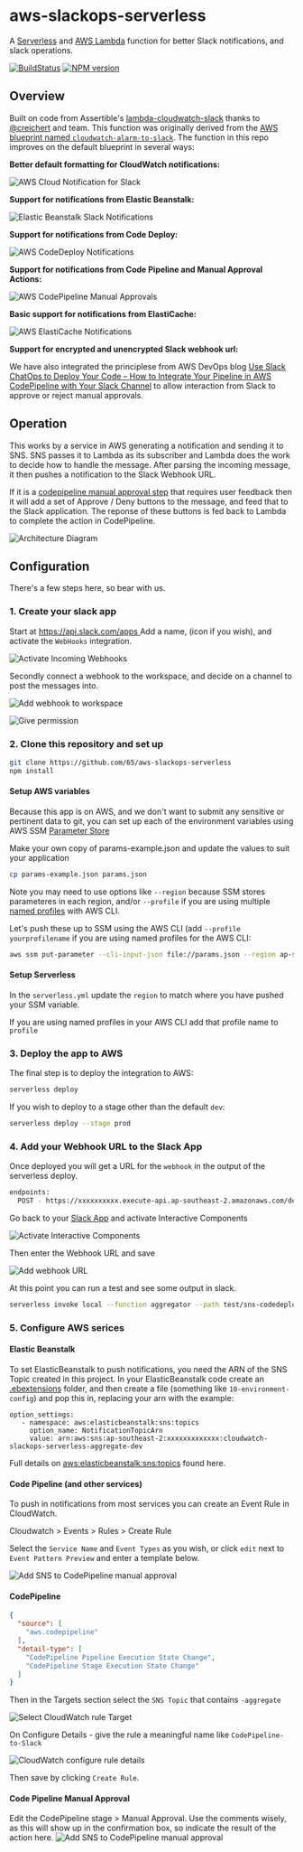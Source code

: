 # aws-slackops-serverless

A [Serverless](https://serverless.com/framework/docs/providers/aws/guide/intro/) and [AWS Lambda](http://aws.amazon.com/lambda/) function for better Slack notifications, and slack operations. 

[![BuildStatus](https://travis-ci.org/65/aws-slackops-serverless.png?branch=master)](https://travis-ci.org/65/aws-slackops-serverless)
[![NPM version](https://badge.fury.io/js/aws-slackops-serverless.png)](http://badge.fury.io/js/aws-slackops-serverless)


## Overview

Built on code from Assertible's [lambda-cloudwatch-slack](https://assertible.com/blog/npm-package-lambda-cloudwatch-slack) thanks to [@creichert](https://github.com/creichert) and team.
This function was originally derived from the
[AWS blueprint named `cloudwatch-alarm-to-slack`](https://aws.amazon.com/blogs/aws/new-slack-integration-blueprints-for-aws-lambda/). The
function in this repo improves on the default blueprint in several ways:

**Better default formatting for CloudWatch notifications:**

![AWS Cloud Notification for Slack](https://github.com/assertible/lambda-cloudwatch-slack/raw/master/images/cloudwatch.png)

**Support for notifications from Elastic Beanstalk:**

![Elastic Beanstalk Slack Notifications](https://github.com/assertible/lambda-cloudwatch-slack/raw/master/images/elastic-beanstalk.png)

**Support for notifications from Code Deploy:**

![AWS CodeDeploy Notifications](https://github.com/assertible/lambda-cloudwatch-slack/raw/master/images/code-deploy.png)

**Support for notifications from Code Pipeline and Manual Approval Actions:**

![AWS CodePipeline Manual Approvals](https://github.com/65/aws-slackops-serverless/raw/master/images/slack_codepipeline_manual_request.png)

**Basic support for notifications from ElastiCache:**

![AWS ElastiCache Notifications](https://github.com/assertible/lambda-cloudwatch-slack/raw/master/images/elasticache.png)

**Support for encrypted and unencrypted Slack webhook url:**

We have also integrated the principlese from AWS DevOps blog [Use Slack ChatOps to Deploy Your Code – How to Integrate Your Pipeline in AWS CodePipeline with Your Slack Channel](https://aws.amazon.com/blogs/devops/use-slack-chatops-to-deploy-your-code-how-to-integrate-your-pipeline-in-aws-codepipeline-with-your-slack-channel/) to allow interaction from Slack to approve or reject manual approvals. 

## Operation

This works by a service in AWS generating a notification and sending it to SNS. SNS passes it to Lambda as its subscriber and Lambda does the work to decide how to handle the message. After parsing the incoming message, it then pushes a notification to the Slack Webhook URL. 

If it is a [codepipeline manual approval step](https://docs.aws.amazon.com/codepipeline/latest/userguide/approvals.html) that requires user feedback then it will add a set of Approve / Deny buttons to the message, and feed that to the Slack application. The reponse of these buttons is fed back to Lambda to complete the action in CodePipeline. 

![Architecture Diagram](https://github.com/65/aws-slackops-serverless/raw/master/images/architecture_diagram.jpg)


## Configuration
There's a few steps here, so bear with us. 
### 1. Create your slack app 

Start at [https://api.slack.com/apps ](https://api.slack.com/apps ) Add a name, (icon if you wish), and activate the `WebHooks` integration. 

![Activate Incoming Webhooks](https://github.com/65/aws-slackops-serverless/raw/master/images/activate_incoming_webhooks.png)

Secondly connect a webhook to the workspace, and decide on a channel to post the messages into. 

![Add webhook to workspace](https://github.com/65/aws-slackops-serverless/raw/master/images/add_new_webhook_to_workspace.png)

![Give permission](https://github.com/65/aws-slackops-serverless/raw/master/images/new_webhook_workspace_permissions.png)


### 2. Clone this repository and set up
```bash 
git clone https://github.com/65/aws-slackops-serverless
npm install 
```

#### Setup AWS variables

Because this app is on AWS, and we don't want to submit any sensitive or pertinent data to git, you can set up each of the environment variables using AWS SSM [Parameter Store](http://docs.aws.amazon.com/systems-manager/latest/userguide/systems-manager-paramstore.html)

Make your own copy of params-example.json and update the values to suit your application
```bash 
cp params-example.json params.json 
```

Note you may need to use options like `--region` because SSM stores parameteres in each region, and/or `--profile` if you are using multiple [named profiles](https://docs.aws.amazon.com/cli/latest/userguide/cli-configure-profiles.html) with AWS CLI.

Let's push these up to SSM using the AWS CLI (add `--profile yourprofilename` if you are using named profiles for the AWS CLI:

```bash
aws ssm put-parameter --cli-input-json file://params.json --region ap-southeast-2 
```

#### Setup Serverless
In the `serverless.yml` update the `region` to match where you have pushed your SSM variable. 

If you are using named profiles in your AWS CLI add that profile name to `profile`

### 3. Deploy the app to AWS
The final step is to deploy the integration to AWS:
```bash
serverless deploy
```
If you wish to deploy to a stage other than the default `dev`: 
```bash
serverless deploy --stage prod
```

### 4. Add your Webhook URL to the Slack App 
Once deployed you will get a URL for the `webhook` in the output of the serverless deploy. 

```bash
endpoints:
  POST - https://xxxxxxxxxx.execute-api.ap-southeast-2.amazonaws.com/dev/webhook
```
Go back to your [Slack App](https://api.slack.com/apps/) and activate Interactive Components

![Activate Interactive Components](https://github.com/65/aws-slackops-serverless/raw/master/images/activate_interactive_components.png)

Then enter the Webhook URL and save

![Add webhook URL](https://github.com/65/aws-slackops-serverless/raw/master/images/add_webhook_url.png)

At this point you can run a test and see some output in slack. 

```bash
serverless invoke local --function aggregator --path test/sns-codedeploy-event.json 
```

### 5. Configure AWS serices 

#### Elastic Beanstalk 
To set ElasticBeanstalk to push notifications, you need the ARN of the SNS Topic created in this project. In your ElasticBeanstalk code create an [.ebextensions](https://docs.aws.amazon.com/elasticbeanstalk/latest/dg/ebextensions.html) folder, and then create a file (something like `10-environment-config`) and pop this in, replacing your arn with the example:
```
option_settings:
   - namespace: aws:elasticbeanstalk:sns:topics
     option_name: NotificationTopicArn
     value: arn:aws:sns:ap-southeast-2:xxxxxxxxxxxxx:cloudwatch-slackops-serverless-aggregate-dev
```
Full details on [aws:elasticbeanstalk:sns:topics](https://docs.aws.amazon.com/elasticbeanstalk/latest/dg/command-options-general.html#command-options-general-elasticbeanstalksnstopics) found here. 

#### Code Pipeline (and other services) 
To push in notifications from most services you can create an Event Rule in CloudWatch. 

Cloudwatch > Events > Rules > Create Rule

Select the `Service Name` and `Event Types` as you wish, or click `edit` next to `Event Pattern Preview` and enter a template below. 

![Add SNS to CodePipeline manual approval](https://github.com/65/aws-slackops-serverless/raw/master/images/cloudwatch_create_rule.png)

#### CodePipeline
```json 
{
  "source": [
    "aws.codepipeline"
  ],
  "detail-type": [
    "CodePipeline Pipeline Execution State Change",
    "CodePipeline Stage Execution State Change"
  ]
}
```
Then in the Targets section select the `SNS Topic` that contains `-aggregate`

![Select CloudWatch rule Target](https://github.com/65/aws-slackops-serverless/raw/master/images/cloudwatch_target.png)

On Configure Details - give the rule a meaningful name like `CodePipeline-to-Slack`

![CloudWatch configure rule details](https://github.com/65/aws-slackops-serverless/raw/master/images/cloudwatch_configure_rule_details.png)

Then save by clicking `Create Rule`. 

#### Code Pipeline Manual Approval
Edit the CodePipeline stage > Manual Approval. 
Use the comments wisely, as this will show up in the confirmation box, so indicate the result of the action here. 
![Add SNS to CodePipeline manual approval](https://github.com/65/aws-slackops-serverless/raw/master/images/add_sns_to_codepipeline_approval.png)